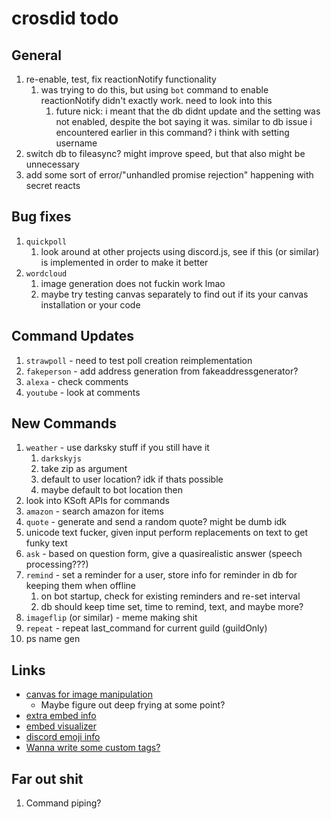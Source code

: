 # crosdid todo

## General

1. re-enable, test, fix reactionNotify functionality
   1. was trying to do this, but using `bot` command to enable reactionNotify didn't exactly work. need to look into this
      1. future nick: i meant that the db didnt update and the setting was not enabled, despite the bot saying it was. similar to db issue i encountered earlier in this command? i think with setting username
2. switch db to fileasync? might improve speed, but that also might be unnecessary
3. add some sort of error/"unhandled promise rejection" happening with secret reacts

## Bug fixes

1. `quickpoll`
   1. look around at other projects using discord.js, see if this (or similar) is implemented in order to make it better
2. `wordcloud`
   1. image generation does not fuckin work lmao
   2. maybe try testing canvas separately to find out if its your canvas installation or your code

## Command Updates

1. `strawpoll` - need to test poll creation reimplementation
2. `fakeperson` - add address generation from fakeaddressgenerator?
3. `alexa` - check comments
4. `youtube` - look at comments

## New Commands

1. `weather` - use darksky stuff if you still have it
   1. `darkskyjs`
   2. take zip as argument
   3. default to user location? idk if thats possible
   4. maybe default to bot location then
2. look into KSoft APIs for commands
3. `amazon` - search amazon for items
4. `quote` - generate and send a random quote? might be dumb idk
5. unicode text fucker, given input perform replacements on text to get funky text
6. `ask` - based on question form, give a quasirealistic answer (speech processing???)
7. `remind` - set a reminder for a user, store info for reminder in db for keeping them when offline
   1. on bot startup, check for existing reminders and re-set interval
   2. db should keep time set, time to remind, text, and maybe more?
8. `imageflip` (or similar) - meme making shit
9. `repeat` - repeat last_command for current guild (guildOnly)
10. ps name gen

## Links

- [canvas for image manipulation](https://discordjs.guide/popular-topics/canvas.html#setting-up-canvas)
  - Maybe figure out deep frying at some point?
- [extra embed info](https://discordjs.guide/popular-topics/embeds.html#embed-preview)
- [embed visualizer](https://leovoel.github.io/embed-visualizer/)
- [discord emoji info](https://github.com/AnIdiotsGuide/discordjs-bot-guide/blob/master/coding-guides/using-emojis.md)
- [Wanna write some custom tags?](https://developer.mozilla.org/en-US/docs/Web/JavaScript/Reference/Template_literals#Tagged_templates)

## Far out shit

1. Command piping?
